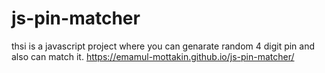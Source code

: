 # js-pin-matcher
thsi is a javascript project where you can genarate random 4 digit pin and also can match it.
https://emamul-mottakin.github.io/js-pin-matcher/
